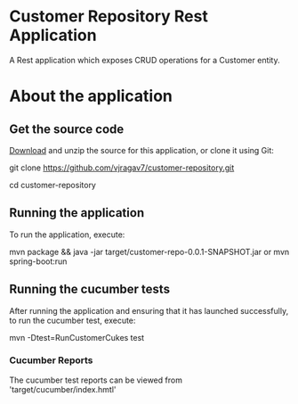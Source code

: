 # Customer Repository Rest Application

A Rest application which exposes CRUD operations for a Customer entity.

# About the application


## Get the source code
[Download](https://github.com/vjragav7/customer-repository/archive/master.zip) and unzip the source for this application, or clone it using Git: 

git clone https://github.com/vjragav7/customer-repository.git

cd customer-repository 

## Running the application

To run the application, execute:

mvn package && java -jar target/customer-repo-0.0.1-SNAPSHOT.jar 
or
mvn spring-boot:run

## Running the cucumber tests

After running the application and ensuring that it has launched successfully, to run the cucumber test, execute:

mvn -Dtest=RunCustomerCukes test

### Cucumber Reports
The cucumber test reports can be viewed from 'target/cucumber/index.hmtl'




